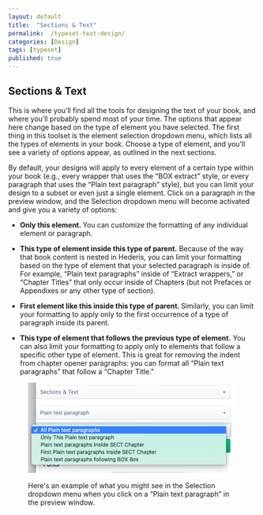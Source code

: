 ```yaml
---
layout: default
title:  "Sections & Text"
permalink:  /typeset-text-design/
categories: [Design]
tags: [typeset]
published: true
---
```


<section data-type="chapter" class="hsecchapter" data-hederis-type="hsecchapter" id="typeset-text-design" data-pi-attrs="id: typeset-text-design; data-tags: typeset;" role="doc-chapter" data-tags="typeset" data-author-name=" " data-book-title=" " title="Sections &amp; Text"><h1 data-hederis-type="hblkchaptitle" class="hblkchaptitle" id="pPAfUWdWW">Sections &amp; Text</h1><p class="hblkp" data-hederis-type="hblkp" id="p4UHOJhqf">This is where you&#8217;ll find all the tools for designing the text of your book, and where you&#8217;ll probably spend most of your time. The options that appear here change based on the type of element you have selected. The first thing in this toolset is the element selection dropdown menu, which lists all the types of elements in your book. Choose a type of element, and you&#8217;ll see a variety of options appear, as outlined in the next sections.</p><p class="hblkp" data-hederis-type="hblkp" id="pw7pOB7jO">By default, your designs will apply to every element of a certain type within your book (e.g., every wrapper that uses the &#8220;BOX extract&#8221; style, or every paragraph that uses the &#8220;Plain text paragraph&#8221; style), but you can limit your design to a subset or even just a single element. Click on a paragraph in the preview window, and the Selection dropdown menu will become activated and give you a variety of options:</p><ul class="hwprbulletlist" data-hederis-type="hwprbulletlist" id="pldQRUIb5"><li class="hblkuli" data-hederis-type="hblkuli" id="lieKbehCNF"><p class="hblkuli" data-hederis-type="hblklip" id="pl3Y3WEe4"><strong class="hspanstrong" data-hederis-type="hspanstrong" id="pMQHLSAnc">Only this element. </strong>You can customize the formatting of any individual element or paragraph.</p></li><li class="hblkuli" data-hederis-type="hblkuli" id="liyaMM0fEb"><p class="hblkuli" data-hederis-type="hblklip" id="p7ncpOHm8"><strong class="hspanstrong" data-hederis-type="hspanstrong" id="pq7K9ID4b">This type of element inside this type of parent.</strong> Because of the way that book content is nested in Hederis, you can limit your formatting based on the type of element that your selected paragraph is inside of. For example, &#8220;Plain text paragraphs&#8221; inside of &#8220;Extract wrappers,&#8221; or &#8220;Chapter Titles&#8221; that only occur inside of Chapters (but not Prefaces or Appendixes or any other type of section).</p></li><li class="hblkuli" data-hederis-type="hblkuli" id="lijeKRzcTW"><p class="hblkuli" data-hederis-type="hblklip" id="pxVB5taTd"><strong class="hspanstrong" data-hederis-type="hspanstrong" id="pRf9MDXEi">First element like this inside this type of parent. </strong>Similarly, you can limit your formatting to apply only to the first occurrence of a type of paragraph inside its parent.</p></li><li class="hblkuli" data-hederis-type="hblkuli" id="liztetaUsJ"><p class="hblkuli" data-hederis-type="hblklip" id="pGEcnuIif"><strong class="hspanstrong" data-hederis-type="hspanstrong" id="pxoiqCb45">This type of element that follows the previous type of element.</strong> You can also limit your formatting to apply only to elements that follow a specific other type of element. This is great for removing the indent from chapter opener paragraphs: you can format all &#8220;Plain text paragraphs&#8221; that follow a &#8220;Chapter Title.&#8221;</p></li></ul><figure class="hwprfig" data-hederis-type="hwprfig" id="pwY78zNFt"><img data-hederis-type="hblkimg" class="hblkimg" id="pR92nHrki" src="/images/subselectors.png" data-img-src="subselectors.png"/><p class="hblkcaption" data-hederis-type="hblkcaption" id="pm2WGlLdm">Here's an example of what you might see in the Selection dropdown menu when you click on a &#8220;Plain text paragraph&#8221; in the preview window.</p></figure></section>